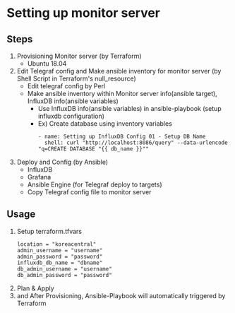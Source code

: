 # Setting up monitor server

## Steps
1. Provisioning Monitor server (by Terraform)
    - Ubuntu 18.04
2. Edit Telegraf config and Make ansible inventory for monitor server (by Shell Script in Terraform's null_resource)
    - Edit telegraf config by Perl
    - Make ansible inventory within Monitor server info(ansible target), InfluxDB info(ansible variables)
        - Use InfluxDB info(ansible variables) in ansible-playbook (setup influxdb configuration)
        - Ex) Create database using inventory variables
            ```
            - name: Setting up InfluxDB Config 01 - Setup DB Name
              shell: curl "http://localhost:8086/query" --data-urlencode "q=CREATE DATABASE "{{ db_name }}""
            ```
2. Deploy and Config (by Ansible)
    - InfluxDB
    - Grafana
    - Ansible Engine (for Telegraf deploy to targets)
    - Copy Telegraf config file to monitor server

## Usage
1. Setup terraform.tfvars
    ```
    location = "koreacentral"
    admin_username = "username"
    admin_password = "password"
    influxdb_db_name = "dbname"
    db_admin_username = "username"
    db_admin_password = "password"
    ```
2. Plan & Apply
3. and After Provisioning, Ansible-Playbook will automatically triggered by Terraform